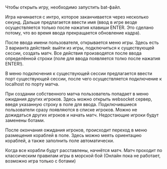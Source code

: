 Чтобы открыть игру, необходимо запустить bat-файл. 

Игра начинается с интро, которое заканчивается через несколько секунд. Дальше предлагается ввести имя (ввод в игре везде осуществляется только после нажатия клавиши ENTER. Это сделано потому, что во время ввода прекращается обновление кадра). 

После ввода имени пользователя, открывается меню игры. Здесь есть 3 варианта действий: выйти из игры, подключиться к существующей сессии, создать матч. Все действия производятся после ввода определённой строки (поле для ввода появляется толко после нажатия ENTER!).

В меню подключения к существующей сессии предлагается ввести порт существующей сессии, после чего осуществляется подключение к localhost по порту матча. 

При создании собственного матча пользователь попадает в меню ожидания других игроков. Здесь можно открыть websocket сервер, введя указанную строку в поле для ввода. Подключившиеся пользователи сразу появляются в списке игроков.
Можно не дожидаться других игроков и начать матч. Недостающие игроки будут заменены ботами.

После окончания ожидания игроков, происходит переход в меню размещения кораблей в поле. Здесь можно меять ориентацию кораблей, а также заполнить поле автоматически.

Когда все корабли будут расставлены, начнётся матч. Матч проходит по классическим правилам игры в морской бой (Онлайн пока не работает, возможно игра только с ботами)
